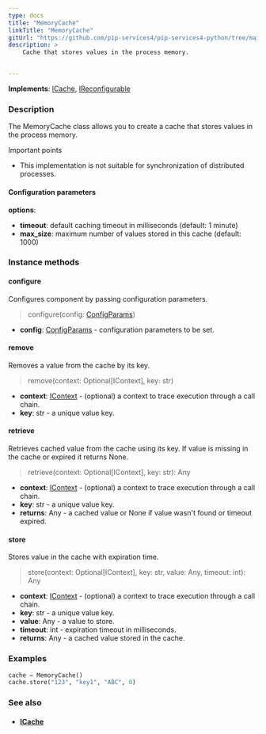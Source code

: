```yaml
---
type: docs
title: "MemoryCache"
linkTitle: "MemoryCache"
gitUrl: "https://github.com/pip-services4/pip-services4-python/tree/main/pip-services4-logic-python"
description: >
    Cache that stores values in the process memory.


---
```


**Implements**: [ICache](../icache), [IReconfigurable](../../../components/config/ireconfigurable)

### Description

The MemoryCache class allows you to create a cache that stores values in the process memory.

Important points

- This implementation is not suitable for synchronization of distributed processes.

#### Configuration parameters
**options**:
- **timeout**: default caching timeout in milliseconds (default: 1 minute)
- **max_size**: maximum number of values stored in this cache (default: 1000)

### Instance methods

#### configure
Configures component by passing configuration parameters.

>  configure(config: [ConfigParams](../../../components/config/config_params))

- **config**: [ConfigParams](../../../components/config/config_params) - configuration parameters to be set.


#### remove
Removes a value from the cache by its key.

> remove(context: Optional[IContext], key: str)

- **context**: [IContext](../../../components/context/icontext) - (optional) a context to trace execution through a call chain.
- **key**: str - a unique value key.


#### retrieve
Retrieves cached value from the cache using its key.
If value is missing in the cache or expired it returns None.

> retrieve(context: Optional[IContext], key: str): Any

- **context**: [IContext](../../../components/context/icontext) - (optional) a context to trace execution through a call chain.
- **key**: str - a unique value key.
- **returns**: Any - a cached value or None if value wasn't found or timeout expired.


#### store
Stores value in the cache with expiration time.

> store(context: Optional[IContext], key: str, value: Any, timeout: int): Any

- **context**: [IContext](../../../components/context/icontext) - (optional) a context to trace execution through a call chain.
- **key**: str - a unique value key.
- **value**: Any - a value to store.
- **timeout**: int - expiration timeout in milliseconds.
- **returns**: Any - a cached value stored in the cache.

### Examples

```python
cache = MemoryCache()
cache.store("123", "key1", "ABC", 0)
```

### See also
- #### [ICache](../icache)
